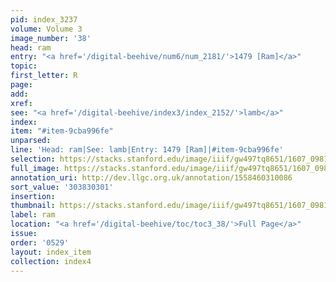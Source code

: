 ```yaml
---
pid: index_3237
volume: Volume 3
image_number: '38'
head: ram
entry: "<a href='/digital-beehive/num6/num_2181/'>1479 [Ram]</a>"
topic:
first_letter: R
page:
add:
xref:
see: "<a href='/digital-beehive/index3/index_2152/'>lamb</a>"
index:
item: "#item-9cba996fe"
unparsed:
line: 'Head: ram|See: lamb|Entry: 1479 [Ram]|#item-9cba996fe'
selection: https://stacks.stanford.edu/image/iiif/gw497tq8651/1607_0981/1808,301,757,156/full/0/default.jpg
full_image: https://stacks.stanford.edu/image/iiif/gw497tq8651/1607_0981/full/full/0/default.jpg
annotation_uri: http://dev.llgc.org.uk/annotation/1558460310086
sort_value: '303830301'
insertion:
thumbnail: https://stacks.stanford.edu/image/iiif/gw497tq8651/1607_0981/1808,301,757,156/150,/0/default.jpg
label: ram
location: "<a href='/digital-beehive/toc/toc3_38/'>Full Page</a>"
issue:
order: '0529'
layout: index_item
collection: index4
---
```

